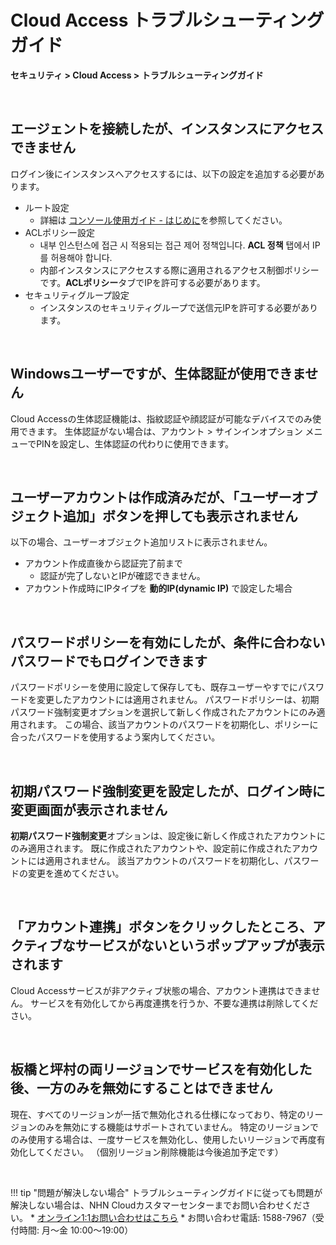 
# Cloud Access トラブルシューティングガイド

**セキュリティ > Cloud Access > トラブルシューティングガイド**

<br>

## エージェントを接続したが、インスタンスにアクセスできません

ログイン後にインスタンスへアクセスするには、以下の設定を追加する必要があります。

* ルート設定
    * 詳細は [コンソール使用ガイド - はじめに](https://docs.nhncloud.com/ko/Security/Cloud%20Access/ko/console-guide/cloud-access-start/)を参照してください。
* ACLポリシー設定
    * 내부 인스턴스에 접근 시 적용되는 접근 제어 정책입니다. **ACL 정책** 탭에서 IP를 허용해야 합니다.
    * 内部インスタンスにアクセスする際に適用されるアクセス制御ポリシーです。**ACLポリシー**タブでIPを許可する必要があります。
* セキュリティグループ設定
    * インスタンスのセキュリティグループで送信元IPを許可する必要があります。

<br>

## Windowsユーザーですが、生体認証が使用できません

Cloud Accessの生体認証機能は、指紋認証や顔認証が可能なデバイスでのみ使用できます。
生体認証がない場合は、アカウント > サインインオプション メニューでPINを設定し、生体認証の代わりに使用できます。

<br>

## ユーザーアカウントは作成済みだが、「ユーザーオブジェクト追加」ボタンを押しても表示されません

以下の場合、ユーザーオブジェクト追加リストに表示されません。

* アカウント作成直後から認証完了前まで
    * 認証が完了しないとIPが確認できません。
* アカウント作成時にIPタイプを **動的IP(dynamic IP)** で設定した場合

<br>

## パスワードポリシーを有効にしたが、条件に合わないパスワードでもログインできます

パスワードポリシーを使用に設定して保存しても、既存ユーザーやすでにパスワードを変更したアカウントには適用されません。
パスワードポリシーは、初期パスワード強制変更オプションを選択して新しく作成されたアカウントにのみ適用されます。
この場合、該当アカウントのパスワードを初期化し、ポリシーに合ったパスワードを使用するよう案内してください。  

<br>

## 初期パスワード強制変更を設定したが、ログイン時に変更画面が表示されません

**初期パスワード強制変更**オプションは、設定後に新しく作成されたアカウントにのみ適用されます。
既に作成されたアカウントや、設定前に作成されたアカウントには適用されません。
該当アカウントのパスワードを初期化し、パスワードの変更を進めてください。

<br>

## 「アカウント連携」ボタンをクリックしたところ、アクティブなサービスがないというポップアップが表示されます

Cloud Accessサービスが非アクティブ状態の場合、アカウント連携はできません。
サービスを有効化してから再度連携を行うか、不要な連携は削除してください。

<br>

## 板橋と坪村の両リージョンでサービスを有効化した後、一方のみを無効にすることはできません

現在、すべてのリージョンが一括で無効化される仕様になっており、特定のリージョンのみを無効にする機能はサポートされていません。
特定のリージョンでのみ使用する場合は、一度サービスを無効化し、使用したいリージョンで再度有効化してください。
（個別リージョン削除機能は今後追加予定です）

<br>

!!! tip "問題が解決しない場合"
    トラブルシューティングガイドに従っても問題が解決しない場合は、NHN Cloudカスタマーセンターまでお問い合わせください。
    * [オンライン1:1お問い合わせはこちら](https://www.nhncloud.com/kr/support/inquiry?alias=tab16_15)
    * お問い合わせ電話: 1588-7967（受付時間: 月〜金 10:00〜19:00）